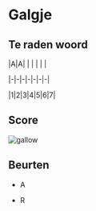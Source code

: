 # Galgje

## Te raden woord

|A|A| | | | | |

|-|-|-|-|-|-|-|

|1|2|3|4|5|6|7|

## Score
![gallow](./images/1.png)

## Beurten

* A 

* R 